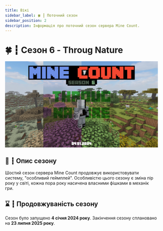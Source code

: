 ```yaml
---
title: Вікі
sidebar_label: 🍀 ┇ Поточний сезон
sidebar_position: 2
description: Інформація про поточний сезон сервера Mine Count.
---
```

# 🍀 ┇ Сезон 6 - Throug Nature

![1711811127959](image/season/1711811127959.png)

## 📜 ┇ Опис сезону

Шостий сезон сервера Mine Count продовжує використовувати систему, "особливий геймплей". Особливістю цього сезону є зміна пір року у світі, кожна пора року насичена власними фішками в механік гри.

## ⌛ ┇ Продовжуваність сезону

Сезон було запущено  **4 січня 2024 року**. Закінчення сезону сплановано на  **23 липня 2025 року**.
